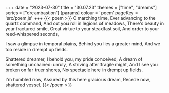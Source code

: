 +++
date = "2023-07-30"
title = "30.07.23"
themes = ["time", "dreams"]
series = ["dreambastion"]
[params]
  colour = 'poem'
  pageKey = 'src/poem.js'
+++
{{< poem >}}
O marching time,
Ever advancing to the quartz command,
And out you roll in legions of meadows,
There's beauty in your fractured smile,
Great virtue to your steadfast soil,
And order to your reed-whispered seconds,

I saw a glimpse in temporal plains,
Behind you lies a greater mind,
And we too reside in drempt up fields.

Shattered dreamer,
I behold you, my pride conceived,
A dream of something unchained: unruly,
A striving after fragile might,
And I see you broken on far truer shores,
No spectacle here in drempt up fields.

I'm humbled now,
Assured by this here gracious dream,
Recede now, shattered vessel.
{{< /poem >}}
